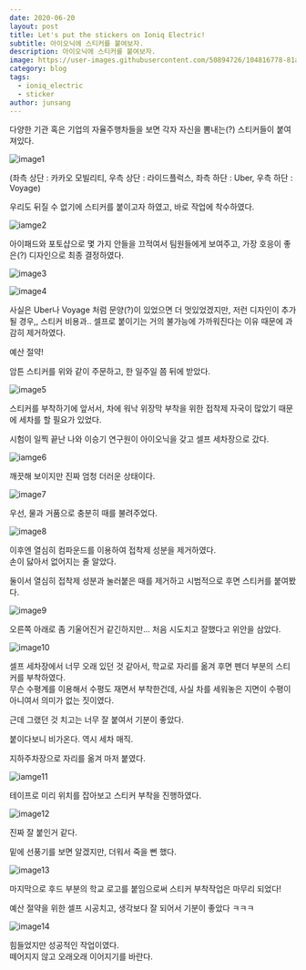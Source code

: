 ```yaml
---
date: 2020-06-20
layout: post
title: Let's put the stickers on Ioniq Electric!
subtitle: 아이오닉에 스티커를 붙여보자.
description: 아이오닉에 스티커를 붙여보자.
image: https://user-images.githubusercontent.com/50894726/104816778-81a34e00-5860-11eb-8d23-ea3570d55aa8.jpg
category: blog
tags:
  - ioniq_electric
  - sticker
author: junsang
---
```

다양한 기관 혹은 기업의 자율주행차들을 보면 각자 자신을 뽐내는(?) 스티커들이 붙여져있다.

![image1](https://user-images.githubusercontent.com/50894726/104817058-2f632c80-5862-11eb-96fb-313672cbef3f.png)

(좌측 상단 : 카카오 모빌리티, 우측 상단 : 라이드플럭스, 좌측 하단 : Uber, 우측 하단 : Voyage)

우리도 뒤질 수 없기에 스티커를 붙이고자 하였고, 바로 작업에 착수하였다.

![iamge2](https://user-images.githubusercontent.com/50894726/104817250-7140a280-5863-11eb-878a-14ab254e615f.png)

아이패드와 포토샵으로 몇 가지 안들을 끄적여서 팀원들에게 보여주고, 가장 호응이 좋은(?) 디자인으로 최종 결정하였다.

![image3](https://user-images.githubusercontent.com/50894726/104817305-d1cfdf80-5863-11eb-8346-a7c42344463a.jpg)

![image4](https://user-images.githubusercontent.com/50894726/104817306-d98f8400-5863-11eb-889f-945d05191b9f.jpg)

사실은 Uber나 Voyage 처럼 문양(?)이 있었으면 더 멋있었겠지만, 저런 디자인이 추가될 경우,, 스티커 비용과.. 셀프로 붙이기는 거의 불가능에 가까워진다는 이유 때문에 과감히 제거하였다.

예산 절약!

암튼 스티커를 위와 같이 주문하고, 한 일주일 쯤 뒤에 받았다.

![image5](https://user-images.githubusercontent.com/50894726/104817508-0d1ede00-5865-11eb-9da2-5fe242db05d5.jpg)

스티커를 부착하기에 앞서서, 차에 워낙 위장막 부착을 위한 접착제 자국이 많았기 때문에 세차를 할 필요가 있었다.

시험이 일찍 끝난 나와 이승기 연구원이 아이오닉을 갖고 셀프 세차장으로 갔다.

![iamge6](https://user-images.githubusercontent.com/50894726/104817470-cf21ba00-5864-11eb-8ade-8d4f95fc9c95.jpg)

깨끗해 보이지만 진짜 엄청 더러운 상태이다.

![image7](https://user-images.githubusercontent.com/50894726/104817543-3b9cb900-5865-11eb-9677-7dffc758eb2d.jpg)

우선, 물과 거품으로 충분히 때를 불려주었다.

![image8](https://user-images.githubusercontent.com/50894726/104817481-dea10300-5864-11eb-856a-dd41c77c4de0.jpg)

이후엔 열심히 컴파운드를 이용하여 접착제 성분을 제거하였다.  
손이 닳아서 없어지는 줄 알았다.

둘이서 열심히 접착제 성분과 눌러붙은 때를 제거하고 시범적으로 후면 스티커를 붙여봤다.

![image9](https://user-images.githubusercontent.com/50894726/104817574-76065600-5865-11eb-8c0c-9e589a4877dc.jpg)

오른쪽 아래로 좀 기울어진거 같긴하지만... 처음 시도치고 잘했다고 위안을 삼았다.

![image10](https://user-images.githubusercontent.com/50894726/104817595-97674200-5865-11eb-8e3c-18e0641511a5.jpg)

셀프 세차장에서 너무 오래 있던 것 같아서, 학교로 자리를 옮겨 후면 펜더 부분의 스티커를 부착하였다.  
무슨 수평계를 이용해서 수평도 재면서 부착한건데, 사실 차를 세워놓은 지면이 수평이 아니여서 의미가 없는 짓이였다.

근데 그랬던 것 치고는 너무 잘 붙여서 기분이 좋았다.

붙이다보니 비가온다. 역시 세차 매직.

지하주차장으로 자리를 옮겨 마저 붙였다.

![iamge11](https://user-images.githubusercontent.com/50894726/104817598-9b935f80-5865-11eb-837a-e1255858fe00.jpg)

테이프로 미리 위치를 잡아보고 스티커 부착을 진행하였다.

![image12](https://user-images.githubusercontent.com/50894726/104817601-a0581380-5865-11eb-8841-50fc643d942f.jpg)

진짜 잘 붙인거 같다.

밑에 선풍기를 보면 알겠지만, 더워서 죽을 뻔 했다.

![image13](https://user-images.githubusercontent.com/50894726/104817613-ac43d580-5865-11eb-8239-d1e063e19530.jpg)

마지막으로 후드 부분의 학교 로고를 붙임으로써 스티커 부착작업은 마무리 되었다!

예산 절약을 위한 셀프 시공치고, 생각보다 잘 되어서 기분이 좋았다 ㅋㅋㅋ

![image14](https://user-images.githubusercontent.com/50894726/104817788-d0ec7d00-5866-11eb-97f8-7b78fde77e3b.png)

힘들었지만 성공적인 작업이였다.  
떼어지지 않고 오래오래 이어지기를 바란다.
